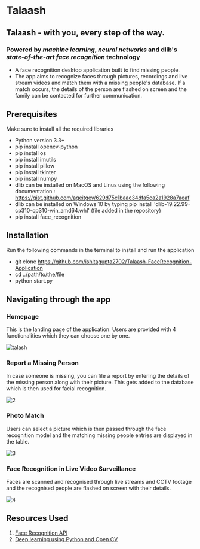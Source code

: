 # Talaash #

## Talaash - with you, every step of the way. ##
### Powered by *machine learning*, *neural networks* and dlib's *state-of-the-art face recognition* technology ### 
* A face recognition desktop application built to find missing people. <br />
* The app aims to recognize faces through pictures, recordings and live stream videos and match them with a missing people's database. If a match occurs, the details of the person are flashed on screen and the family can be contacted for further communication. <br />

## Prerequisites ##
Make sure to install all the required libraries <br />
* Python version 3.3+ 
* pip install opencv-python
* pip install os
* pip install imutils
* pip install pillow
* pip install tkinter
* pip install numpy
* dlib can be installed on MacOS and Linus using the following documentation : https://gist.github.com/ageitgey/629d75c1baac34dfa5ca2a1928a7aeaf
* dlib can be installed on Windows 10 by typing pip install 'dlib-19.22.99-cp310-cp310-win_amd64.whl' (file added in the repository)
* pip install face_recognition

## Installation ##
Run the following commands in the terminal to install and run the application <br />
* git clone https://github.com/ishitagupta2702/Talaash-FaceRecognition-Application
* cd ../path/to/the/file
* python start.py

## Navigating through the app ##

### Homepage ###
This is the landing page of the application. Users are provided with 4 functionalities which they can choose one by one. 

![talash](https://user-images.githubusercontent.com/79853573/170890341-3f11cad9-4e95-4f39-98f6-40608c9b59ac.png)

### Report a Missing Person ###
In case someone is missing, you can file a report by entering the details of the missing person along with their picture. This gets added to the database which is then used for facial recognition. 

![2](https://user-images.githubusercontent.com/79853573/170890247-7a3f3f7e-92e8-4dd8-b011-1802555216cc.png)

### Photo Match ###
Users can select a picture which is then passed through the face recognition model and the matching missing people entries are displayed in the table. 

![3](https://user-images.githubusercontent.com/79853573/170890293-03bc8047-6e89-4387-9271-da1084776bf9.png)

### Face Recognition in Live Video Surveillance ###
Faces are scanned and recognised through live streams and CCTV footage and the recognised people are flashed on screen with their details. 

![4](https://user-images.githubusercontent.com/79853573/170890300-1e200e8b-8fc8-40a1-a822-99de2c729d69.png)

## Resources Used ##
1. [Face Recognition API](https://github.com/ageitgey/face_recognition)
2. [Deep learning using Python and Open CV](https://projectgurukul.org/deep-learning-project-face-recognition-with-python-opencv/)

